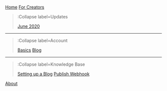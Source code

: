 [Home](/)
[For Creators](/creators)

> :Collapse label=Updates
>
> [June 2020](/updates/update-1)

---

> :Collapse label=Account
>
> [Basics](/account/basics)
> [Blog](/account/blog)

---

> :Collapse label=Knowledge Base
>
> [Setting up a Blog](/knowledge/setting-up-a-blog)
> [Publish Webhook](/knowledge/publish-webhook)

[About](/about)